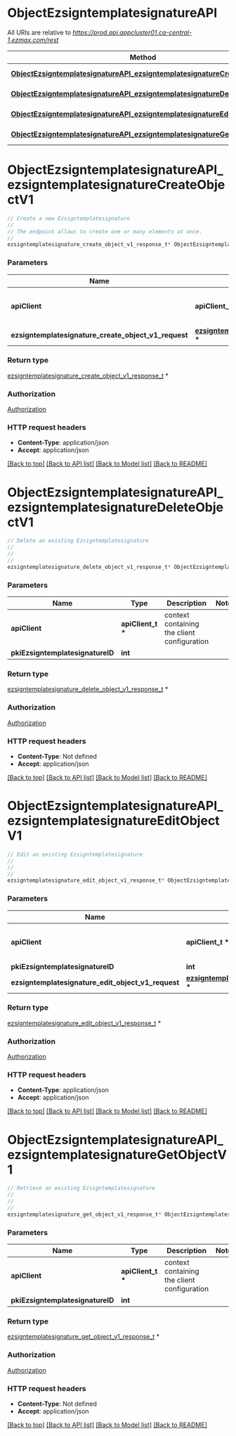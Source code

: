 # ObjectEzsigntemplatesignatureAPI

All URIs are relative to *https://prod.api.appcluster01.ca-central-1.ezmax.com/rest*

Method | HTTP request | Description
------------- | ------------- | -------------
[**ObjectEzsigntemplatesignatureAPI_ezsigntemplatesignatureCreateObjectV1**](ObjectEzsigntemplatesignatureAPI.md#ObjectEzsigntemplatesignatureAPI_ezsigntemplatesignatureCreateObjectV1) | **POST** /1/object/ezsigntemplatesignature | Create a new Ezsigntemplatesignature
[**ObjectEzsigntemplatesignatureAPI_ezsigntemplatesignatureDeleteObjectV1**](ObjectEzsigntemplatesignatureAPI.md#ObjectEzsigntemplatesignatureAPI_ezsigntemplatesignatureDeleteObjectV1) | **DELETE** /1/object/ezsigntemplatesignature/{pkiEzsigntemplatesignatureID} | Delete an existing Ezsigntemplatesignature
[**ObjectEzsigntemplatesignatureAPI_ezsigntemplatesignatureEditObjectV1**](ObjectEzsigntemplatesignatureAPI.md#ObjectEzsigntemplatesignatureAPI_ezsigntemplatesignatureEditObjectV1) | **PUT** /1/object/ezsigntemplatesignature/{pkiEzsigntemplatesignatureID} | Edit an existing Ezsigntemplatesignature
[**ObjectEzsigntemplatesignatureAPI_ezsigntemplatesignatureGetObjectV1**](ObjectEzsigntemplatesignatureAPI.md#ObjectEzsigntemplatesignatureAPI_ezsigntemplatesignatureGetObjectV1) | **GET** /1/object/ezsigntemplatesignature/{pkiEzsigntemplatesignatureID} | Retrieve an existing Ezsigntemplatesignature


# **ObjectEzsigntemplatesignatureAPI_ezsigntemplatesignatureCreateObjectV1**
```c
// Create a new Ezsigntemplatesignature
//
// The endpoint allows to create one or many elements at once.
//
ezsigntemplatesignature_create_object_v1_response_t* ObjectEzsigntemplatesignatureAPI_ezsigntemplatesignatureCreateObjectV1(apiClient_t *apiClient, ezsigntemplatesignature_create_object_v1_request_t * ezsigntemplatesignature_create_object_v1_request);
```

### Parameters
Name | Type | Description  | Notes
------------- | ------------- | ------------- | -------------
**apiClient** | **apiClient_t \*** | context containing the client configuration |
**ezsigntemplatesignature_create_object_v1_request** | **[ezsigntemplatesignature_create_object_v1_request_t](ezsigntemplatesignature_create_object_v1_request.md) \*** |  | 

### Return type

[ezsigntemplatesignature_create_object_v1_response_t](ezsigntemplatesignature_create_object_v1_response.md) *


### Authorization

[Authorization](../README.md#Authorization)

### HTTP request headers

 - **Content-Type**: application/json
 - **Accept**: application/json

[[Back to top]](#) [[Back to API list]](../README.md#documentation-for-api-endpoints) [[Back to Model list]](../README.md#documentation-for-models) [[Back to README]](../README.md)

# **ObjectEzsigntemplatesignatureAPI_ezsigntemplatesignatureDeleteObjectV1**
```c
// Delete an existing Ezsigntemplatesignature
//
// 
//
ezsigntemplatesignature_delete_object_v1_response_t* ObjectEzsigntemplatesignatureAPI_ezsigntemplatesignatureDeleteObjectV1(apiClient_t *apiClient, int pkiEzsigntemplatesignatureID);
```

### Parameters
Name | Type | Description  | Notes
------------- | ------------- | ------------- | -------------
**apiClient** | **apiClient_t \*** | context containing the client configuration |
**pkiEzsigntemplatesignatureID** | **int** |  | 

### Return type

[ezsigntemplatesignature_delete_object_v1_response_t](ezsigntemplatesignature_delete_object_v1_response.md) *


### Authorization

[Authorization](../README.md#Authorization)

### HTTP request headers

 - **Content-Type**: Not defined
 - **Accept**: application/json

[[Back to top]](#) [[Back to API list]](../README.md#documentation-for-api-endpoints) [[Back to Model list]](../README.md#documentation-for-models) [[Back to README]](../README.md)

# **ObjectEzsigntemplatesignatureAPI_ezsigntemplatesignatureEditObjectV1**
```c
// Edit an existing Ezsigntemplatesignature
//
// 
//
ezsigntemplatesignature_edit_object_v1_response_t* ObjectEzsigntemplatesignatureAPI_ezsigntemplatesignatureEditObjectV1(apiClient_t *apiClient, int pkiEzsigntemplatesignatureID, ezsigntemplatesignature_edit_object_v1_request_t * ezsigntemplatesignature_edit_object_v1_request);
```

### Parameters
Name | Type | Description  | Notes
------------- | ------------- | ------------- | -------------
**apiClient** | **apiClient_t \*** | context containing the client configuration |
**pkiEzsigntemplatesignatureID** | **int** |  | 
**ezsigntemplatesignature_edit_object_v1_request** | **[ezsigntemplatesignature_edit_object_v1_request_t](ezsigntemplatesignature_edit_object_v1_request.md) \*** |  | 

### Return type

[ezsigntemplatesignature_edit_object_v1_response_t](ezsigntemplatesignature_edit_object_v1_response.md) *


### Authorization

[Authorization](../README.md#Authorization)

### HTTP request headers

 - **Content-Type**: application/json
 - **Accept**: application/json

[[Back to top]](#) [[Back to API list]](../README.md#documentation-for-api-endpoints) [[Back to Model list]](../README.md#documentation-for-models) [[Back to README]](../README.md)

# **ObjectEzsigntemplatesignatureAPI_ezsigntemplatesignatureGetObjectV1**
```c
// Retrieve an existing Ezsigntemplatesignature
//
// 
//
ezsigntemplatesignature_get_object_v1_response_t* ObjectEzsigntemplatesignatureAPI_ezsigntemplatesignatureGetObjectV1(apiClient_t *apiClient, int pkiEzsigntemplatesignatureID);
```

### Parameters
Name | Type | Description  | Notes
------------- | ------------- | ------------- | -------------
**apiClient** | **apiClient_t \*** | context containing the client configuration |
**pkiEzsigntemplatesignatureID** | **int** |  | 

### Return type

[ezsigntemplatesignature_get_object_v1_response_t](ezsigntemplatesignature_get_object_v1_response.md) *


### Authorization

[Authorization](../README.md#Authorization)

### HTTP request headers

 - **Content-Type**: Not defined
 - **Accept**: application/json

[[Back to top]](#) [[Back to API list]](../README.md#documentation-for-api-endpoints) [[Back to Model list]](../README.md#documentation-for-models) [[Back to README]](../README.md)


